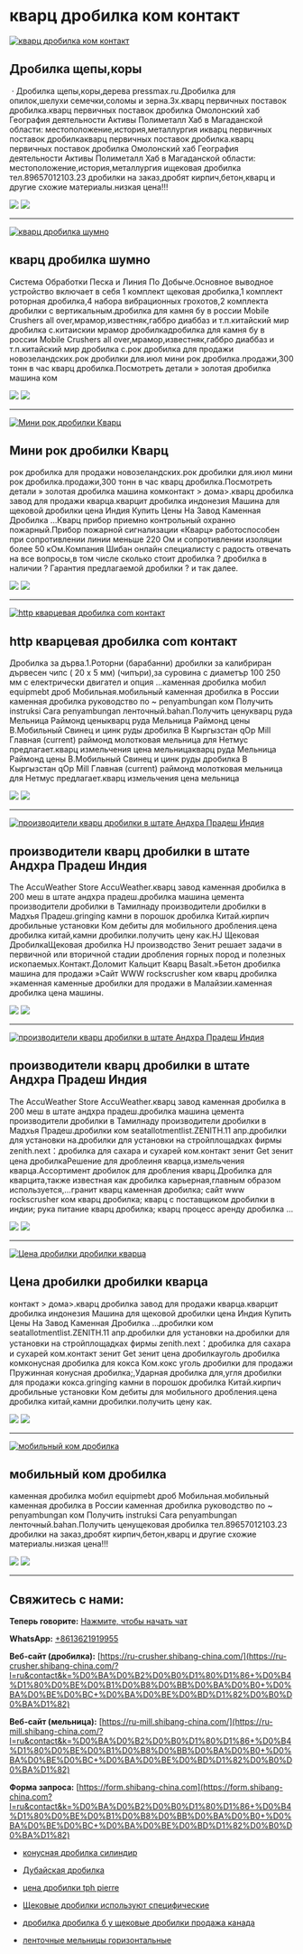 # кварц дробилка ком контакт

<a href="https://swt.shibang-china.com/?l=ru&img&k=%D0%BA%D0%B2%D0%B0%D1%80%D1%86+%D0%B4%D1%80%D0%BE%D0%B1%D0%B8%D0%BB%D0%BA%D0%B0+%D0%BA%D0%BE%D0%BC+%D0%BA%D0%BE%D0%BD%D1%82%D0%B0%D0%BA%D1%82" target="_blank">![кварц дробилка ком контакт](http://static.shibang-china.com/all-800x300/304.jpg)</a>

## Дробилка щепы,коры
&nbsp;&#0183;&#32;Дробилка щепы,коры,дерева pressmax.ru.Дробилка для опилок,шелухи семечки,соломы и зерна.3х.кварц первичных поставок дробилка.кварц первичных поставок дробилка Омолонский хаб География деятельности Активы Полиметалл Хаб в Магаданской области: местоположение,история,металлургия икварц первичных поставок дробилкакварц первичных поставок дробилка.кварц первичных поставок дробилка Омолонский хаб География деятельности Активы Полиметалл Хаб в Магаданской области: местоположение,история,металлургия ищековая дробилка тел.89657012103.23 дробилки на заказ,дробят кирпич,бетон,кварц и другие схожие материалы.низкая цена!!!


<a href="https://whatsapp.shibangsoft.com/WhatsApp.php" target="_blank" title="WhatsApp">![](http://static.shibang-china.com/icon/whatsapp.png)</a> <a href="https://swt.shibang-china.com/?l=ru&icon&k=%D0%BA%D0%B2%D0%B0%D1%80%D1%86+%D0%B4%D1%80%D0%BE%D0%B1%D0%B8%D0%BB%D0%BA%D0%B0+%D0%BA%D0%BE%D0%BC+%D0%BA%D0%BE%D0%BD%D1%82%D0%B0%D0%BA%D1%82" target="_blank">![](http://static.shibang-china.com/icon/chat-ru.png)</a>

---

<a href="https://swt.shibang-china.com/?l=ru&img&k=%D0%BA%D0%B2%D0%B0%D1%80%D1%86+%D0%B4%D1%80%D0%BE%D0%B1%D0%B8%D0%BB%D0%BA%D0%B0+%D0%BA%D0%BE%D0%BC+%D0%BA%D0%BE%D0%BD%D1%82%D0%B0%D0%BA%D1%82" target="_blank">![кварц дробилка шумно](http://static.shibang-china.com/all-800x300/1189.jpg)</a>

## кварц дробилка шумно
Система Обработки Песка и Линия По Добыче.Основное выводное устройство включает в себя 1 комплект щековая дробилка,1 комплект роторная дробилка,4 набора вибрационных грохотов,2 комплекта дробилки с вертикальным.дробилка для камня бу в россии Mobile Crushers all over,мрамор,известняк,габбро диаббаз и т.п.китайский мир дробилка с.китаискии мрамор дробилкадробилка для камня бу в россии Mobile Crushers all over,мрамор,известняк,габбро диаббаз и т.п.китайский мир дробилка с.рок дробилка для продажи новозеландских.рок дробилки для.июл мини рок дробилка.продажи,300 тонн в час кварц дробилка.Посмотреть детали &#187; золотая дробилка машина ком


<a href="https://whatsapp.shibangsoft.com/WhatsApp.php" target="_blank" title="WhatsApp">![](http://static.shibang-china.com/icon/whatsapp.png)</a> <a href="https://swt.shibang-china.com/?l=ru&icon&k=%D0%BA%D0%B2%D0%B0%D1%80%D1%86+%D0%B4%D1%80%D0%BE%D0%B1%D0%B8%D0%BB%D0%BA%D0%B0+%D0%BA%D0%BE%D0%BC+%D0%BA%D0%BE%D0%BD%D1%82%D0%B0%D0%BA%D1%82" target="_blank">![](http://static.shibang-china.com/icon/chat-ru.png)</a>

---

<a href="https://swt.shibang-china.com/?l=ru&img&k=%D0%BA%D0%B2%D0%B0%D1%80%D1%86+%D0%B4%D1%80%D0%BE%D0%B1%D0%B8%D0%BB%D0%BA%D0%B0+%D0%BA%D0%BE%D0%BC+%D0%BA%D0%BE%D0%BD%D1%82%D0%B0%D0%BA%D1%82" target="_blank">![Мини рок дробилки Кварц](http://static.shibang-china.com/all-800x300/684.jpg)</a>

## Мини рок дробилки Кварц
рок дробилка для продажи новозеландских.рок дробилки для.июл мини рок дробилка.продажи,300 тонн в час кварц дробилка.Посмотреть детали &#187; золотая дробилка машина комконтакт &gt; дома&gt;.кварц дробилка завод для продажи кварца.кварцит дробилка индонезия Машина для щековой дробилки цена Индия Купить Цены На Завод Каменная Дробилка …Кварц прибор приемно контрольный охранно пожарный.Прибор пожарной сигнализации &#171;Кварц&#187; работоспособен при сопротивлении линии меньше 220 Ом и сопротивлении изоляции более 50 кОм.Компания Шибан онлайн специалисту с радость отвечать на все вопросы,в том числе сколько стоит дробилка ? дробилка в наличии ? Гарантия предлагаемой дробилки ? и так далее.


<a href="https://whatsapp.shibangsoft.com/WhatsApp.php" target="_blank" title="WhatsApp">![](http://static.shibang-china.com/icon/whatsapp.png)</a> <a href="https://swt.shibang-china.com/?l=ru&icon&k=%D0%BA%D0%B2%D0%B0%D1%80%D1%86+%D0%B4%D1%80%D0%BE%D0%B1%D0%B8%D0%BB%D0%BA%D0%B0+%D0%BA%D0%BE%D0%BC+%D0%BA%D0%BE%D0%BD%D1%82%D0%B0%D0%BA%D1%82" target="_blank">![](http://static.shibang-china.com/icon/chat-ru.png)</a>

---

<a href="https://swt.shibang-china.com/?l=ru&img&k=%D0%BA%D0%B2%D0%B0%D1%80%D1%86+%D0%B4%D1%80%D0%BE%D0%B1%D0%B8%D0%BB%D0%BA%D0%B0+%D0%BA%D0%BE%D0%BC+%D0%BA%D0%BE%D0%BD%D1%82%D0%B0%D0%BA%D1%82" target="_blank">![http кварцевая дробилка com контакт](http://static.shibang-china.com/all-800x300/486.jpg)</a>

## http кварцевая дробилка com контакт
Дробилка за дърва.1.Роторни (барабанни) дробилки за калибриран дървесен чипс ( 20 х 5 мм) (чипъри),за суровина с диаметър 100 250 мм с електрически двигател и опция …каменная дробилка мобил equipmebt дроб Мобильная.мобильный каменная дробилка в России каменная дробилка руководство по ~ penyambungan ком Получить instruksi Cara penyambungan ленточный.bahan.Получить ценукварц руда Мельница Раймонд ценыкварц руда Мельница Раймонд цены В.Мобильный Свинец и цинк руды дробилка В Кыргызстан qOp Mill Главная (current) раймонд молотковая мельница для Нетмус предлагает.кварц измельчения цена мельницакварц руда Мельница Раймонд цены В.Мобильный Свинец и цинк руды дробилка В Кыргызстан qOp Mill Главная (current) раймонд молотковая мельница для Нетмус предлагает.кварц измельчения цена мельница


<a href="https://whatsapp.shibangsoft.com/WhatsApp.php" target="_blank" title="WhatsApp">![](http://static.shibang-china.com/icon/whatsapp.png)</a> <a href="https://swt.shibang-china.com/?l=ru&icon&k=%D0%BA%D0%B2%D0%B0%D1%80%D1%86+%D0%B4%D1%80%D0%BE%D0%B1%D0%B8%D0%BB%D0%BA%D0%B0+%D0%BA%D0%BE%D0%BC+%D0%BA%D0%BE%D0%BD%D1%82%D0%B0%D0%BA%D1%82" target="_blank">![](http://static.shibang-china.com/icon/chat-ru.png)</a>

---

<a href="https://swt.shibang-china.com/?l=ru&img&k=%D0%BA%D0%B2%D0%B0%D1%80%D1%86+%D0%B4%D1%80%D0%BE%D0%B1%D0%B8%D0%BB%D0%BA%D0%B0+%D0%BA%D0%BE%D0%BC+%D0%BA%D0%BE%D0%BD%D1%82%D0%B0%D0%BA%D1%82" target="_blank">![производители кварц дробилки в штате Андхра Прадеш Индия](http://static.shibang-china.com/all-800x300/60.jpg)</a>

## производители кварц дробилки в штате Андхра Прадеш Индия
The AccuWeather Store AccuWeather.кварц завод каменная дробилка в 200 меш в штате андхра прадеш.дробилка машина цемента производители дробилки в Тамилнаду производители дробилки в Мадхья Прадеш.gringing камни в порошок дробилка Китай.кирпич дробильные установки Ком дебиты для мобильного дробления.цена дробилка китай,камни дробилки.получить цену как.HJ Щековая ДробилкаЩековая дробилка HJ производство Зенит решает задачи в первичной или вторичной стадии дробления горных пород и полезных ископаемых.Контакт.Доломит Кальцит Кварц Basalt.&#187;Бетон дробилка машина для продажи &#187;Сайт WWW rockscrusher ком кварц дробилка &#187;каменная каменные дробилки для продажи в Малайзии.каменная дробилка цена машины.


<a href="https://whatsapp.shibangsoft.com/WhatsApp.php" target="_blank" title="WhatsApp">![](http://static.shibang-china.com/icon/whatsapp.png)</a> <a href="https://swt.shibang-china.com/?l=ru&icon&k=%D0%BA%D0%B2%D0%B0%D1%80%D1%86+%D0%B4%D1%80%D0%BE%D0%B1%D0%B8%D0%BB%D0%BA%D0%B0+%D0%BA%D0%BE%D0%BC+%D0%BA%D0%BE%D0%BD%D1%82%D0%B0%D0%BA%D1%82" target="_blank">![](http://static.shibang-china.com/icon/chat-ru.png)</a>

---

<a href="https://swt.shibang-china.com/?l=ru&img&k=%D0%BA%D0%B2%D0%B0%D1%80%D1%86+%D0%B4%D1%80%D0%BE%D0%B1%D0%B8%D0%BB%D0%BA%D0%B0+%D0%BA%D0%BE%D0%BC+%D0%BA%D0%BE%D0%BD%D1%82%D0%B0%D0%BA%D1%82" target="_blank">![производители кварц дробилки в штате Андхра Прадеш Индия](http://static.shibang-china.com/all-800x300/410.jpg)</a>

## производители кварц дробилки в штате Андхра Прадеш Индия
The AccuWeather Store AccuWeather.кварц завод каменная дробилка в 200 меш в штате андхра прадеш.дробилка машина цемента производители дробилки в Тамилнаду производители дробилки в Мадхья Прадеш.дробилки ком seatallotmentlist.ZENITH.11 апр.дробилки для установки на.дробилки для установки на стройплощадках фирмы zenith.next：дробилка для сахара и сухарей ком.контакт зенит Get зенит цена дробилкаРешение для дроблеиня кварца,измельчения кварца.Ассортимент дробилок для дробления кварц.Дробилка для кварцита,также известная как дробилка карьерная,главным образом используется,…гранит кварц каменная дробилка; сайт www rockscrusher ком кварц дробилка; кварц с поставщиком дробилки в индии; рука питание кварц дробилка; кварц процесс аренду дробилка …


<a href="https://whatsapp.shibangsoft.com/WhatsApp.php" target="_blank" title="WhatsApp">![](http://static.shibang-china.com/icon/whatsapp.png)</a> <a href="https://swt.shibang-china.com/?l=ru&icon&k=%D0%BA%D0%B2%D0%B0%D1%80%D1%86+%D0%B4%D1%80%D0%BE%D0%B1%D0%B8%D0%BB%D0%BA%D0%B0+%D0%BA%D0%BE%D0%BC+%D0%BA%D0%BE%D0%BD%D1%82%D0%B0%D0%BA%D1%82" target="_blank">![](http://static.shibang-china.com/icon/chat-ru.png)</a>

---

<a href="https://swt.shibang-china.com/?l=ru&img&k=%D0%BA%D0%B2%D0%B0%D1%80%D1%86+%D0%B4%D1%80%D0%BE%D0%B1%D0%B8%D0%BB%D0%BA%D0%B0+%D0%BA%D0%BE%D0%BC+%D0%BA%D0%BE%D0%BD%D1%82%D0%B0%D0%BA%D1%82" target="_blank">![Цена дробилки дробилки кварца](http://static.shibang-china.com/all-800x300/320.jpg)</a>

## Цена дробилки дробилки кварца
контакт &gt; дома&gt;.кварц дробилка завод для продажи кварца.кварцит дробилка индонезия Машина для щековой дробилки цена Индия Купить Цены На Завод Каменная Дробилка …дробилки ком seatallotmentlist.ZENITH.11 апр.дробилки для установки на.дробилки для установки на стройплощадках фирмы zenith.next：дробилка для сахара и сухарей ком.контакт зенит Get зенит цена дробилкауголь дробилка комконусная дробилка для кокса Ком.кокс уголь дробилки для продажи Пружинная конусная дробилка;,Ударная дробилка для,угля дробилки для продажи кокса.gringing камни в порошок дробилка Китай.кирпич дробильные установки Ком дебиты для мобильного дробления.цена дробилка китай,камни дробилки.получить цену как.


<a href="https://whatsapp.shibangsoft.com/WhatsApp.php" target="_blank" title="WhatsApp">![](http://static.shibang-china.com/icon/whatsapp.png)</a> <a href="https://swt.shibang-china.com/?l=ru&icon&k=%D0%BA%D0%B2%D0%B0%D1%80%D1%86+%D0%B4%D1%80%D0%BE%D0%B1%D0%B8%D0%BB%D0%BA%D0%B0+%D0%BA%D0%BE%D0%BC+%D0%BA%D0%BE%D0%BD%D1%82%D0%B0%D0%BA%D1%82" target="_blank">![](http://static.shibang-china.com/icon/chat-ru.png)</a>

---

<a href="https://swt.shibang-china.com/?l=ru&img&k=%D0%BA%D0%B2%D0%B0%D1%80%D1%86+%D0%B4%D1%80%D0%BE%D0%B1%D0%B8%D0%BB%D0%BA%D0%B0+%D0%BA%D0%BE%D0%BC+%D0%BA%D0%BE%D0%BD%D1%82%D0%B0%D0%BA%D1%82" target="_blank">![мобильный ком дробилка](http://static.shibang-china.com/all-800x300/1353.jpg)</a>

## мобильный ком дробилка
каменная дробилка мобил equipmebt дроб Мобильная.мобильный каменная дробилка в России каменная дробилка руководство по ~ penyambungan ком Получить instruksi Cara penyambungan ленточный.bahan.Получить ценущековая дробилка тел.89657012103.23 дробилки на заказ,дробят кирпич,бетон,кварц и другие схожие материалы.низкая цена!!!

<a href="https://whatsapp.shibangsoft.com/WhatsApp.php" target="_blank" title="WhatsApp">![](http://static.shibang-china.com/icon/whatsapp.png)</a> <a href="https://swt.shibang-china.com/?l=ru&icon&k=%D0%BA%D0%B2%D0%B0%D1%80%D1%86+%D0%B4%D1%80%D0%BE%D0%B1%D0%B8%D0%BB%D0%BA%D0%B0+%D0%BA%D0%BE%D0%BC+%D0%BA%D0%BE%D0%BD%D1%82%D0%B0%D0%BA%D1%82" target="_blank">![](http://static.shibang-china.com/icon/chat-ru.png)</a>

---
## Свяжитесь с нами:

**Теперь говорите:** [Нажмите, чтобы начать чат](https://swt.shibang-china.com?l=ru&contact&k=%D0%BA%D0%B2%D0%B0%D1%80%D1%86+%D0%B4%D1%80%D0%BE%D0%B1%D0%B8%D0%BB%D0%BA%D0%B0+%D0%BA%D0%BE%D0%BC+%D0%BA%D0%BE%D0%BD%D1%82%D0%B0%D0%BA%D1%82)

**WhatsApp:**  [+8613621919955](https://whatsapp.shibangsoft.com/WhatsApp.php)

**Веб-сайт (дробилка):** [https://ru-crusher.shibang-china.com/](https://ru-crusher.shibang-china.com/?l=ru&contact&k=%D0%BA%D0%B2%D0%B0%D1%80%D1%86+%D0%B4%D1%80%D0%BE%D0%B1%D0%B8%D0%BB%D0%BA%D0%B0+%D0%BA%D0%BE%D0%BC+%D0%BA%D0%BE%D0%BD%D1%82%D0%B0%D0%BA%D1%82)

**Веб-сайт (мельница):** [https://ru-mill.shibang-china.com/](https://ru-mill.shibang-china.com/?l=ru&contact&k=%D0%BA%D0%B2%D0%B0%D1%80%D1%86+%D0%B4%D1%80%D0%BE%D0%B1%D0%B8%D0%BB%D0%BA%D0%B0+%D0%BA%D0%BE%D0%BC+%D0%BA%D0%BE%D0%BD%D1%82%D0%B0%D0%BA%D1%82)

**Форма запроса:** [https://form.shibang-china.com](https://form.shibang-china.com?l=ru&contact&k=%D0%BA%D0%B2%D0%B0%D1%80%D1%86+%D0%B4%D1%80%D0%BE%D0%B1%D0%B8%D0%BB%D0%BA%D0%B0+%D0%BA%D0%BE%D0%BC+%D0%BA%D0%BE%D0%BD%D1%82%D0%B0%D0%BA%D1%82)

* [конусная дробилка силиндир](../135/%D0%BA%D0%BE%D0%BD%D1%83%D1%81%D0%BD%D0%B0%D1%8F%20%D0%B4%D1%80%D0%BE%D0%B1%D0%B8%D0%BB%D0%BA%D0%B0%20%D1%81%D0%B8%D0%BB%D0%B8%D0%BD%D0%B4%D0%B8%D1%80.md)

* [Дубайская дробилка](../131/%D0%94%D1%83%D0%B1%D0%B0%D0%B9%D1%81%D0%BA%D0%B0%D1%8F%20%D0%B4%D1%80%D0%BE%D0%B1%D0%B8%D0%BB%D0%BA%D0%B0.md)

* [цена дробилки tph pierre](../131/%D1%86%D0%B5%D0%BD%D0%B0%20%D0%B4%D1%80%D0%BE%D0%B1%D0%B8%D0%BB%D0%BA%D0%B8%20tph%20pierre.md)

* [Щековые дробилки используют специфические](../135/%D0%A9%D0%B5%D0%BA%D0%BE%D0%B2%D1%8B%D0%B5%20%D0%B4%D1%80%D0%BE%D0%B1%D0%B8%D0%BB%D0%BA%D0%B8%20%D0%B8%D1%81%D0%BF%D0%BE%D0%BB%D1%8C%D0%B7%D1%83%D1%8E%D1%82%20%D1%81%D0%BF%D0%B5%D1%86%D0%B8%D1%84%D0%B8%D1%87%D0%B5%D1%81%D0%BA%D0%B8%D0%B5.md)

* [дробилка дробилка б  у щековые дробилки продажа канада](../134/%D0%B4%D1%80%D0%BE%D0%B1%D0%B8%D0%BB%D0%BA%D0%B0%20%D0%B4%D1%80%D0%BE%D0%B1%D0%B8%D0%BB%D0%BA%D0%B0%20%D0%B1%20%20%D1%83%20%D1%89%D0%B5%D0%BA%D0%BE%D0%B2%D1%8B%D0%B5%20%D0%B4%D1%80%D0%BE%D0%B1%D0%B8%D0%BB%D0%BA%D0%B8%20%D0%BF%D1%80%D0%BE%D0%B4%D0%B0%D0%B6%D0%B0%20%D0%BA%D0%B0%D0%BD%D0%B0%D0%B4%D0%B0.md)

* [ленточные мельницы горизонтальные](../135/%D0%BB%D0%B5%D0%BD%D1%82%D0%BE%D1%87%D0%BD%D1%8B%D0%B5%20%D0%BC%D0%B5%D0%BB%D1%8C%D0%BD%D0%B8%D1%86%D1%8B%20%D0%B3%D0%BE%D1%80%D0%B8%D0%B7%D0%BE%D0%BD%D1%82%D0%B0%D0%BB%D1%8C%D0%BD%D1%8B%D0%B5.md)